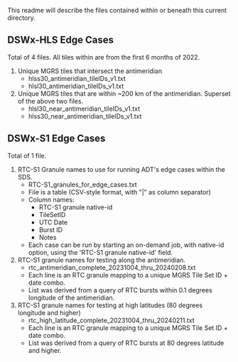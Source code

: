 This readme will describe the files contained within or beneath this current directory.

## DSWx-HLS Edge Cases
Total of 4 files.  All tiles within are from the first 6 months of 2022.
1. Unique MGRS tiles that intersect the antimeridian
   - hlss30_antimeridian_tileIDs_v1.txt
   - hlsl30_antimeridian_tileIDs_v1.txt
2. Unique MGRS tiles that are within ~200 km of the antimeridian.  Superset of the above two files.
   - hlsl30_near_antimeridian_tileIDs_v1.txt
   - hlss30_near_antimeridian_tileIDs_v1.txt


## DSWx-S1 Edge Cases
Total of 1 file.
1. RTC-S1 Granule names to use for running ADT's edge cases within the SDS.
   - RTC-S1_granules_for_edge_cases.txt
   - File is a table (CSV-style format, with "|" as column separator)
   - Column names:
     - RTC-S1 granule native-id
     - TileSetID
     - UTC Date
     - Burst ID
     - Notes
   - Each case can be run by starting an on-demand job, with native-id option, using the 'RTC-S1 granule native-id' field.
2. RTC-S1 granule names for testing along the antimeridian.
   - rtc_antimeridian_complete_20231004_thru_20240208.txt
   - Each line is an RTC granule mapping to a unique MGRS Tile Set ID + date combo.
   - List was derived from a query of RTC bursts within 0.1 degrees longitude of the antimeridian.
3. RTC-S1 granule names for testing at high latitudes (80 degrees longitude and higher)
   - rtc_high_latitude_complete_20231004_thru_20240211.txt
   - Each line is an RTC granule mapping to a unique MGRS Tile Set ID + date combo.
   - List was derived from a query of RTC bursts at 80 degrees latitude and higher.
